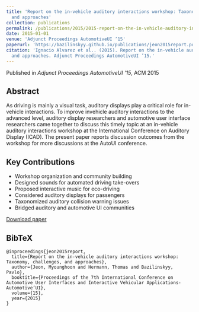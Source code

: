 ```yaml
---
title: 'Report on the in-vehicle auditory interactions workshop: Taxonomy, challenges,
  and approaches'
collection: publications
permalink: /publications/2015/2015-report-on-the-in-vehicle-auditory-interactions-wor
date: 2015-01-01
venue: 'Adjunct Proceedings AutomotiveUI ’15'
paperurl: 'https://bazilinskyy.github.io/publications/jeon2015report.pdf'
citation: 'Ignacio Alvarez et al.. (2015). Report on the in-vehicle auditory interactions workshop: Taxonomy, challenges,
  and approaches. Adjunct Proceedings AutomotiveUI ’15.'
---
```


Published in *Adjunct Proceedings AutomotiveUI ’15*, ACM 2015

## Abstract

As driving is mainly a visual task, auditory displays play a critical role for in-vehicle interactions. To improve invehicle auditory interactions to the advanced level, auditory display researchers and automotive user interface researchers came together to discuss this timely topic at an in-vehicle auditory interactions workshop at the International Conference on Auditory Display (ICAD). The present paper reports discussion outcomes from the workshop for more discussions at the AutoUI conference.

## Key Contributions

* Workshop organization and community building
* Designed sounds for automated driving take-overs
* Proposed interactive music for eco-driving
* Considered auditory displays for passengers
* Taxonomized auditory collision warning issues
* Bridged auditory and automotive UI communities

[Download paper](https://bazilinskyy.github.io/publications/jeon2015report.pdf)

## BibTeX

```
@inproceedings{jeon2015report,
  title={Report on the in-vehicle auditory interactions workshop: Taxonomy, challenges, and approaches},
  author={Jeon, Myounghoon and Hermann, Thomas and Bazilinskyy, Pavlo},
  booktitle={Proceedings of the 7th International Conference on Automotive User Interfaces and Interactive Vehicular Applications-Automotive’UI},
  volume={15},
  year={2015}
}
```